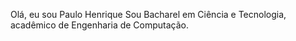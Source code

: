 Olá, eu sou Paulo Henrique
Sou Bacharel em Ciência e Tecnologia, acadêmico de Engenharia de Computação.
